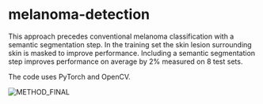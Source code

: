 # melanoma-detection

This approach precedes conventional melanoma classification with a semantic segmentation step. In the training set the skin lesion surrounding skin is masked to improve performance. Including a semantic segmentation step improves performance on average by 2% measured on 8 test sets.

The code uses PyTorch and OpenCV.

![METHOD_FINAL](https://user-images.githubusercontent.com/96559466/156281405-8a80870a-5a4a-4623-b6f6-78e68a9865a1.jpg)
